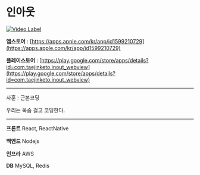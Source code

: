 # 인아웃

[![Video Label](http://img.youtube.com/vi/uLR1RNqJ1Mw/0.jpg)](https://www.youtube.com/watch?v=KBoTfVKRv80)


**앱스토어** : [https://apps.apple.com/kr/app/id1599210729](https://apps.apple.com/kr/app/id1599210729)

**플레이스토어** : [https://play.google.com/store/apps/details?id=com.taejinketo.inout_webview](https://play.google.com/store/apps/details?id=com.taejinketo.inout_webview)

---

사훈 : 근본코딩

우리는 목숨 걸고 코딩한다.

---

**프론트** React, ReactNative

**백엔드** Nodejs

**인프라** AWS

**DB** MySQL, Redis
